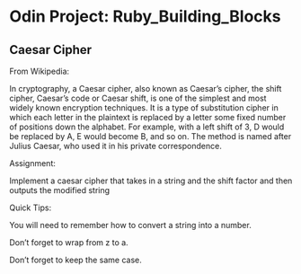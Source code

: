 # Odin Project: Ruby_Building_Blocks

## Caesar Cipher

From Wikipedia:

In cryptography, a Caesar cipher, also known as Caesar’s cipher, the shift cipher, Caesar’s code or Caesar shift, is one of the simplest and most widely known encryption techniques. It is a type of substitution cipher in which each letter in the plaintext is replaced by a letter some fixed number of positions down the alphabet. For example, with a left shift of 3, D would be replaced by A, E would become B, and so on. The method is named after Julius Caesar, who used it in his private correspondence.

Assignment:

Implement a caesar cipher that takes in a string and the shift factor and then outputs the modified string

Quick Tips:

You will need to remember how to convert a string into a number.

Don’t forget to wrap from z to a.

Don’t forget to keep the same case.